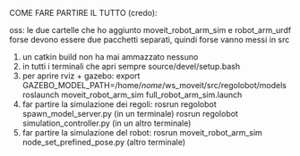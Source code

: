 COME FARE PARTIRE IL TUTTO (credo):

oss: le due cartelle che ho aggiunto moveit_robot_arm_sim e robot_arm_urdf forse devono essere due pacchetti separati, quindi forse vanno messi in src

1. un catkin build non ha mai ammazzato nessuno
2. in tutti i terminali che apri sempre source/devel/setup.bash
3. per aprire rviz + gazebo:
   export GAZEBO_MODEL_PATH=/home/*nome*/ws_moveit/src/regolobot/models
   roslaunch moveit_robot_arm_sim full_robot_arm_sim.launch
5. far partire la simulazione dei regoli:
   rosrun regolobot spawn_model_server.py (in un terminale)
   rosrun regolobot simulation_controller.py (in un altro terminale)
6. far partire la simulazione del robot:
   rosrun moveit_robot_arm_sim node_set_prefined_pose.py (altro terminale)
